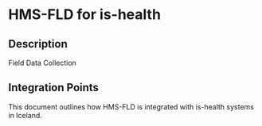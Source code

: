 # HMS-FLD for is-health

## Description

Field Data Collection

## Integration Points

This document outlines how HMS-FLD is integrated with is-health systems in Iceland.
